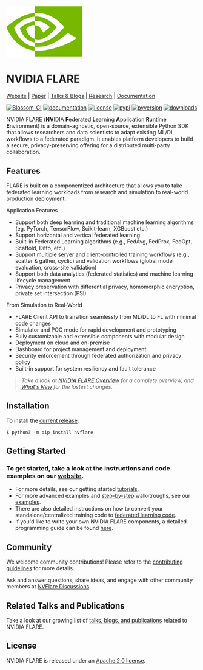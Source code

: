 <img src="docs/resources/nvidia_eye.wwPt122j.png" alt="NVIDIA Logo" width="200">

# NVIDIA FLARE

[Website](https://nvidia.github.io/NVFlare) | [Paper](https://arxiv.org/abs/2210.13291) | [Talks & Blogs](https://nvflare.readthedocs.io/en/main/publications_and_talks.html) | [Research](./research/README.md) | [Documentation](https://nvflare.readthedocs.io/en/main)

[![Blossom-CI](https://github.com/NVIDIA/nvflare/workflows/Blossom-CI/badge.svg?branch=main)](https://github.com/NVIDIA/nvflare/actions)
[![documentation](https://readthedocs.org/projects/nvflare/badge/?version=main)](https://nvflare.readthedocs.io/en/main/?badge=main)
[![license](https://img.shields.io/badge/License-Apache%202.0-brightgreen.svg)](./LICENSE)
[![pypi](https://badge.fury.io/py/nvflare.svg)](https://badge.fury.io/py/nvflare)
[![pyversion](https://img.shields.io/pypi/pyversions/nvflare.svg)](https://badge.fury.io/py/nvflare)
[![downloads](https://static.pepy.tech/badge/nvflare)](https://pepy.tech/project/nvflare)

[NVIDIA FLARE](https://nvidia.github.io/NVFlare/) (**NV**IDIA **F**ederated **L**earning **A**pplication **R**untime **E**nvironment)
is a domain-agnostic, open-source, extensible Python SDK that allows researchers and data scientists to adapt existing ML/DL workflows to a federated paradigm.
It enables platform developers to build a secure, privacy-preserving offering for a distributed multi-party collaboration.

## Features
FLARE is built on a componentized architecture that allows you to take federated learning workloads
from research and simulation to real-world production deployment.

Application Features
* Support both deep learning and traditional machine learning algorithms (eg. PyTorch, TensorFlow, Scikit-learn, XGBoost etc.)
* Support horizontal and vertical federated learning
* Built-in Federated Learning algorithms (e.g., FedAvg, FedProx, FedOpt, Scaffold, Ditto, etc.)
* Support multiple server and client-controlled training workflows (e.g., scatter & gather, cyclic) and validation workflows (global model evaluation, cross-site validation)
* Support both data analytics (federated statistics) and machine learning lifecycle management
* Privacy preservation with differential privacy, homomorphic encryption, private set intersection (PSI)

From Simulation to Real-World
* FLARE Client API to transition seamlessly from ML/DL to FL with minimal code changes
* Simulator and POC mode for rapid development and prototyping
* Fully customizable and extensible components with modular design
* Deployment on cloud and on-premise
* Dashboard for project management and deployment
* Security enforcement through federated authorization and privacy policy
* Built-in support for system resiliency and fault tolerance

> _Take a look at [NVIDIA FLARE Overview](https://nvflare.readthedocs.io/en/main/flare_overview.html) for a complete overview, and [What's New](https://nvflare.readthedocs.io/en/main/whats_new.html) for the lastest changes._

## Installation
To install the [current release](https://pypi.org/project/nvflare/):
```
$ python3 -m pip install nvflare
```
## Getting Started

### To get started, take a look at the instructions and code examples on our [**website**](https://nvidia.github.io/NVFlare/).

* For more details, see our getting started [tutorials](./examples/getting_started/README.md).
* For more advanced examples and [step-by-step](./examples/hello-world/step-by-step/README.md) walk-troughs, see our [examples](examples).
* There are also detailed instructions on how to convert your standalone/centralized training code to [federated learning code](./examples/hello-world/ml-to-fl/README.md).
* If you'd like to write your own NVIDIA FLARE components, a detailed programming guide can be found [here](https://nvflare.readthedocs.io/en/main/programming_guide.html).

## Community

We welcome community contributions! Please refer to the [contributing guidelines](https://github.com/NVIDIA/NVFlare/blob/main/CONTRIBUTING.md) for more details.

Ask and answer questions, share ideas, and engage with other community members at [NVFlare Discussions](https://github.com/NVIDIA/NVFlare/discussions).

## Related Talks and Publications

Take a look at our growing list of [talks, blogs, and publications](https://nvflare.readthedocs.io/en/main/publications_and_talks.html) related to NVIDIA FLARE.

## License

NVIDIA FLARE is released under an [Apache 2.0 license](https://github.com/NVIDIA/NVFlare/blob/main/LICENSE).
